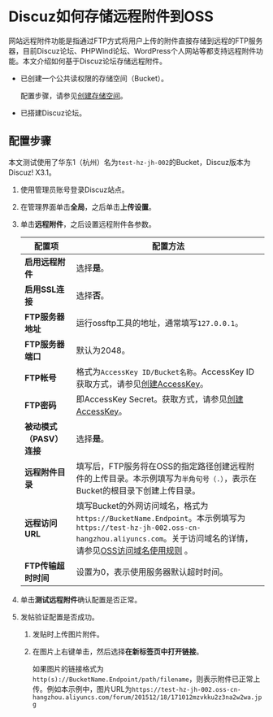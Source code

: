 # Discuz如何存储远程附件到OSS

网站远程附件功能是指通过FTP方式将用户上传的附件直接存储到远程的FTP服务器，目前Discuz论坛、PHPWind论坛、WordPress个人网站等都支持远程附件功能。本文介绍如何基于Discuz论坛存储远程附件。

-   已创建一个公共读权限的存储空间（Bucket）。

    配置步骤，请参见[创建存储空间](/intl.zh-CN/控制台用户指南/存储空间管理/创建存储空间.md)。

-   已搭建Discuz论坛。

## 配置步骤

本文测试使用了华东1（杭州）名为`test-hz-jh-002`的Bucket，Discuz版本为Discuz! X3.1。

1.  使用管理员账号登录Discuz站点。

2.  在管理界面单击**全局**，之后单击**上传设置**。

3.  单击**远程附件**，之后设置远程附件各参数。

    |配置项|配置方法|
    |---|----|
    |**启用远程附件**|选择**是**。|
    |**启用SSL连接**|选择**否**。|
    |**FTP服务器地址**|运行ossftp工具的地址，通常填写`127.0.0.1`。|
    |**FTP服务器端口**|默认为2048。|
    |**FTP帐号**|格式为`AccessKey ID/Bucket名称`。AccessKey ID获取方式，请参见[创建AccessKey]()。|
    |**FTP密码**|即AccessKey Secret。获取方式，请参见[创建AccessKey]()。|
    |**被动模式（PASV）连接**|选择**是**。|
    |**远程附件目录**|填写后，FTP服务将在OSS的指定路径创建远程附件的上传目录。本示例填写为`半角句号（.）`，表示在Bucket的根目录下创建上传目录。|
    |**远程访问URL**|填写Bucket的外网访问域名，格式为`https://BucketName.Endpoint`。本示例填写为`https://test-hz-jh-002.oss-cn-hangzhou.aliyuncs.com`。关于访问域名的详情，请参见[OSS访问域名使用规则](/intl.zh-CN/开发指南/访问域名（Endpoint）/OSS访问域名使用规则.md) 。|
    |**FTP传输超时时间**|设置为0，表示使用服务器默认超时时间。|

4.  单击**测试远程附件**确认配置是否正常。

5.  发帖验证配置是否成功。

    1.  发贴时上传图片附件。

    2.  在图片上右键单击，然后选择**在新标签页中打开链接**。

        如果图片的链接格式为`http(s)://BucketName.Endpoint/path/filename`，则表示附件已正常上传。例如本示例中，图片URL为`https://test-hz-jh-002.oss-cn-hangzhou.aliyuncs.com/forum/201512/18/171012mzvkku2z3na2w2wa.jpg`


